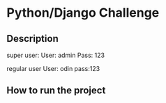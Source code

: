 

# Python/Django Challenge

## Description
super user:
User: admin
Pass: 123

regular user
User: odin
pass:123

## How to run the project


